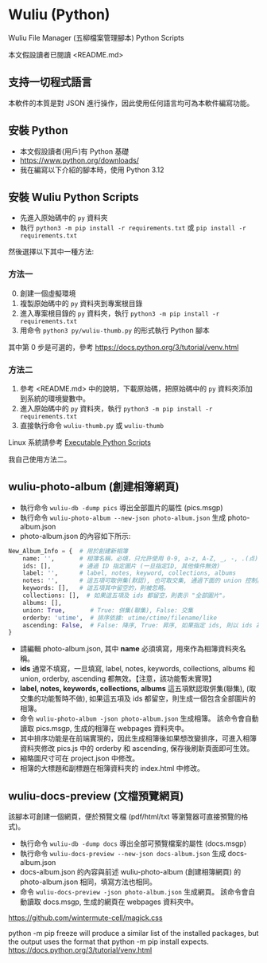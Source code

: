 # Wuliu (Python)

Wuliu File Manager (五柳檔案管理腳本) Python Scripts

本文假設讀者已閱讀 <README.md>

## 支持一切程式語言

本軟件的本質是對 JSON 進行操作，因此使用任何語言均可為本軟件編寫功能。

## 安裝 Python

- 本文假設讀者(用戶)有 Python 基礎
- <https://www.python.org/downloads/>
- 我在編寫以下介紹的腳本時，使用 Python 3.12

## 安裝 Wuliu Python Scripts

- 先進入原始碼中的 `py` 資料夾
- 執行 `python3 -m pip install -r requirements.txt` 或 `pip install -r requirements.txt`

然後選擇以下其中一種方法:

### 方法一

0. 創建一個虛擬環境
1. 複製原始碼中的 `py` 資料夾到專案根目錄
2. 進入專案根目錄的 `py` 資料夾，執行 `python3 -m pip install -r requirements.txt`
3. 用命令 `python3 py/wuliu-thumb.py` 的形式執行 Python 腳本

其中第 0 步是可選的，參考 https://docs.python.org/3/tutorial/venv.html

### 方法二

1. 參考 <README.md> 中的說明，下載原始碼，把原始碼中的 `py` 資料夾添加到系統的環境變數中。
2. 進入原始碼中的 `py` 資料夾，執行 `python3 -m pip install -r requirements.txt`
3. 直接執行命令 `wuliu-thumb.py` 或 `wuliu-thumb`

Linux 系統請參考 [Executable Python Scripts](https://docs.python.org/3/tutorial/appendix.html#executable-python-scripts)

我自己使用方法二。

## wuliu-photo-album (創建相簿網頁)

- 執行命令 `wuliu-db -dump pics` 導出全部圖片的屬性 (pics.msgp)
- 執行命令 `wuliu-photo-album --new-json photo-album.json` 生成 photo-album.json
- photo-album.json 的內容如下所示:

```python
New_Album_Info = {  # 用於創建新相簿
    name: '',       # 相簿名稱，必填，只允許使用 0-9, a-z, A-Z, _, -, .(点)
    ids: [],        # 通過 ID 指定圖片 (一旦指定ID, 其他條件無效)
    label: '',      # label, notes, keyword, collections, albums
    notes: '',      # 這五項可取併集(默認), 也可取交集, 通過下面的 union 控制。
    keywords: [],   # 這五項其中留空的，則被忽略。
    collections: [],  # 如果這五項及 ids 都留空，則表示 "全部圖片"。
    albums: [],
    union: True,       # True: 併集(聯集), False: 交集
    orderby: 'utime',  # 排序依據: utime/ctime/filename/like
    ascending: False,  # False: 降序, True: 昇序, 如果指定 ids, 則以 ids 為準
}
```

- 請編輯 photo-album.json, 其中 **name** 必須填寫，用來作為相簿資料夾名稱。
- **ids** 通常不填寫，一旦填寫, label, notes, keywords, collections, albums 和
  union, orderby, ascending 都無效。【注意，該功能暫未實現】
- **label, notes, keywords, collections, albums** 這五項默認取併集(聯集),
  (取交集的功能暫時不做),
  如果這五項及 ids 都留空，則生成一個包含全部圖片的相簿。
- 命令 `wuliu-photo-album -json photo-album.json` 生成相簿。
  該命令會自動讀取 pics.msgp, 生成的相簿在 webpages 資料夾中。
- 其中排序功能是在前端實現的，因此生成相簿後如果想改變排序，可進入相簿資料夾修改
  pics.js 中的 orderby 和 ascending, 保存後刷新頁面即可生效。
- 縮略圖尺寸可在 project.json 中修改。
- 相簿的大標題和副標題在相簿資料夾的 index.html 中修改。

## wuliu-docs-preview (文檔預覽網頁)

該腳本可創建一個網頁，便於預覽文檔 (pdf/html/txt 等瀏覽器可直接預覽的格式)。

- 執行命令 `wuliu-db -dump docs` 導出全部可預覽檔案的屬性 (docs.msgp)
- 執行命令 `wuliu-docs-preview --new-json docs-album.json` 生成 docs-album.json
- docs-album.json 的內容與前述 wuliu-photo-album (創建相簿網頁) 的
  photo-album.json 相同，填寫方法也相同。
- 命令 `wuliu-docs-preview -json photo-album.json` 生成網頁。
  該命令會自動讀取 docs.msgp, 生成的網頁在 webpages 資料夾中。


https://github.com/wintermute-cell/magick.css


python -m pip freeze will produce a similar list of the installed packages, but the output uses the format that python -m pip install expects. 
https://docs.python.org/3/tutorial/venv.html
